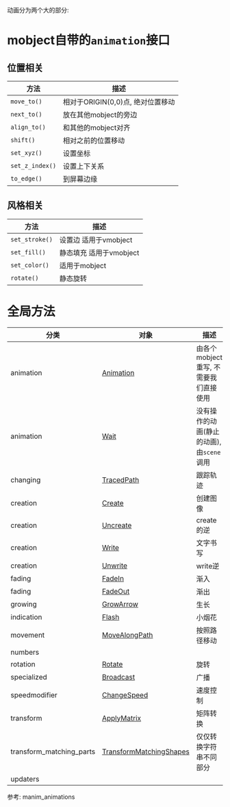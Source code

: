 

动画分为两个大的部分:
# mobject自带的`animation`接口
## 位置相关
方法|描述
--|--
`move_to()`|相对于ORIGIN(0,0)点, 绝对位置移动
`next_to()`|放在其他mobject的旁边
`align_to()`|和其他的mobject对齐
`shift()`|相对之前的位置移动
`set_xyz()`|设置坐标
`set_z_index()`|设置上下关系
`to_edge()`|到屏幕边缘
## 风格相关
方法|描述
--|--
`set_stroke()`|设置边 适用于vmobject
`set_fill()`|静态填充 适用于vmobject
`set_color()`| 适用于mobject
`rotate()`|静态旋转

# 全局方法

分类|对象|描述
--|--|--
animation|[Animation](https://docs.manim.community/en/stable/reference/manim.animation.animation.Animation.html)|由各个mobject重写, 不需要我们直接使用
animation|[Wait](https://docs.manim.community/en/stable/reference/manim.animation.animation.Wait.html)|没有操作的动画(静止的动画), 由`scene`调用
changing|[TracedPath](https://docs.manim.community/en/stable/reference/manim.animation.changing.TracedPath.html)|跟踪轨迹
creation|[Create](https://docs.manim.community/en/stable/reference/manim.animation.creation.Create.htmlL)|创建图像
creation|[Uncreate](https://docs.manim.community/en/stable/reference/manim.animation.creation.Uncreate.html#manim.animation.creation.Uncreate)|create的逆
creation|[Write](https://docs.manim.community/en/stable/reference/manim.animation.creation.Write.html#manim.animation.creation.Write)|文字书写
creation|[Unwrite](https://docs.manim.community/en/stable/reference/manim.animation.creation.Unwrite.html#manim.animation.creation.Unwrite)|write逆
fading|[FadeIn](https://docs.manim.community/en/stable/reference/manim.animation.fading.FadeIn.html)|渐入
fading|[FadeOut](https://docs.manim.community/en/stable/reference/manim.animation.fading.FadeOut.html)|渐出
growing|[GrowArrow](https://docs.manim.community/en/stable/reference/manim.animation.growing.GrowArrow.html)|生长
indication|[Flash](https://docs.manim.community/en/stable/reference/manim.animation.indication.Flash.html)|小烟花
movement|[MoveAlongPath](https://docs.manim.community/en/stable/reference/manim.animation.movement.MoveAlongPath.html)|按照路径移动
numbers|
rotation|[Rotate](https://docs.manim.community/en/stable/reference/manim.animation.rotation.Rotate.html)|旋转
specialized|[Broadcast](https://docs.manim.community/en/stable/reference/manim.animation.specialized.Broadcast.html)|广播
speedmodifier|[ChangeSpeed](https://docs.manim.community/en/stable/reference/manim.animation.speedmodifier.ChangeSpeed.html)|速度控制
transform|[ApplyMatrix](https://docs.manim.community/en/stable/reference/manim.animation.transform.ApplyMatrix.html#manim.animation.transform.ApplyMatrix)|矩阵转换
transform_matching_parts|[TransformMatchingShapes](https://docs.manim.community/en/stable/reference/manim.animation.transform_matching_parts.TransformMatchingShapes.html)|仅仅转换字符串不同部分
updaters||


参考:
manim_animations